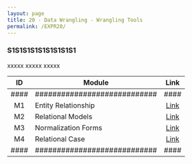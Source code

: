 ```yaml
---
layout: page
title: 20 - Data Wrangling - Wrangling Tools
permalink: /EXPR20/
---
```


<h3>S1S1S1S1S1S1S1S1S1</h3>

xxxxx xxxxx xxxxx

| ID | Module                     |Link|
|:--:|----------------------------|:--:|
|####|############################|####|
| M1 |Entity Relationship         |[Link](/03-MSDS-Courses/MSDS16/M1/)|
| M2 |Relational Models           |[Link](/03-MSDS-Courses/MSDS16/M2/)|
| M3 |Normalization Forms         |[Link](/03-MSDS-Courses/MSDS16/M3/)|
| M4 |Relational Case             |[Link](/03-MSDS-Courses/MSDS16/M4/)|
|####|############################|####|

